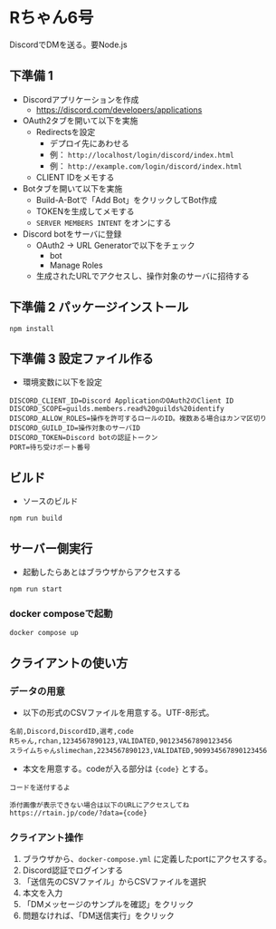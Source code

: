 # Rちゃん6号

DiscordでDMを送る。要Node.js

## 下準備 1

- Discordアプリケーションを作成
  - https://discord.com/developers/applications
- OAuth2タブを開いて以下を実施
  - Redirectsを設定
    - デプロイ先にあわせる
    - 例： `http://localhost/login/discord/index.html`
    - 例： `http://example.com/login/discord/index.html`
  - CLIENT IDをメモする
- Botタブを開いて以下を実施
  - Build-A-Botで「Add Bot」をクリックしてBot作成
  - TOKENを生成してメモする
  - `SERVER MEMBERS INTENT` をオンにする
- Discord botをサーバに登録
  - OAuth2 -> URL Generatorで以下をチェック
    - bot
    - Manage Roles
  - 生成されたURLでアクセスし、操作対象のサーバに招待する

## 下準備 2 パッケージインストール

```shell
npm install
```

## 下準備 3 設定ファイル作る

- 環境変数に以下を設定

```
DISCORD_CLIENT_ID=Discord ApplicationのOAuth2のClient ID
DISCORD_SCOPE=guilds.members.read%20guilds%20identify
DISCORD_ALLOW_ROLES=操作を許可するロールのID。複数ある場合はカンマ区切り
DISCORD_GUILD_ID=操作対象のサーバID
DISCORD_TOKEN=Discord botの認証トークン
PORT=待ち受けポート番号
```

## ビルド

- ソースのビルド

```shell
npm run build
```

## サーバー側実行

- 起動したらあとはブラウザからアクセスする

```shell
npm run start
```

### docker composeで起動

```shell
docker compose up
```

## クライアントの使い方

### データの用意

- 以下の形式のCSVファイルを用意する。UTF-8形式。

```csv
名前,Discord,DiscordID,選考,code
Rちゃん,rchan,1234567890123,VALIDATED,901234567890123456
スライムちゃんslimechan,2234567890123,VALIDATED,909934567890123456
```

- 本文を用意する。codeが入る部分は `{code}` とする。

```
コードを送付するよ

添付画像が表示できない場合は以下のURLにアクセスしてね
https://rtain.jp/code/?data={code}
```

### クライアント操作

1. ブラウザから、`docker-compose.yml` に定義したportにアクセスする。
2. Discord認証でログインする
3. 「送信先のCSVファイル」からCSVファイルを選択
4. 本文を入力
5. 「DMメッセージのサンプルを確認」をクリック
6. 問題なければ、「DM送信実行」をクリック
